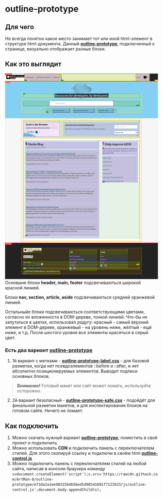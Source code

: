 # outline-prototype
## Для чего
Не всегда понятно какое место занимает тот или иной html-элемент в структуре html-документа.
Данный **[outline-prototype](https://github.com/ArtMan-8/outline-prototype/blob/master/css/)**, подключенный к странице, визуально отображает разные блоки.

## Как это выглядит
![](https://raw.githubusercontent.com/ArtMan-8/outline-prototype/master/img/MDN_outline-ptototype.png "нажми, чтобы посмотреть крупнее")
Основыне блоки **header, main, footer** подсвечиваються широкой красной линией.<p>
Блоки **nav, section, article, aside** подсвечиваються средней оранжевой линией.<p>
Остальныйе блоки подсвечиваються соответствующими цветами, согласно их вложенности в DOM-дереве, тонкой линией. Что-бы не запутаться в цветах, использовал *радугу*: красный - самый верхний элемент в DOM-дереве, оранжевый - на уровень ниже, жёлтый - ещё ниже, и т.д. После шестого уровня все элементы красяться в серый цвет.

### Есть два вариант [outline-prototype](https://github.com/ArtMan-8/outline-prototype/tree/master/css)
1. 1й вариант с метками - **[outline-prototype-label.css](https://github.com/ArtMan-8/outline-prototype/blob/master/css/outline-prototype-label.css)** - для базовой разметки, когда нет псевдоэлементов ::before и ::after, и нет абсолютно позиционируемых элементов. Выводит подписи основных блоков.
>**Внимание!** Готовый макет или сайт может ломать, используйте осторожно.
2. 2й вариант безопасный - **[outline-prototype-safe.css](https://github.com/ArtMan-8/outline-prototype/blob/master/css/outline-prototype-safe.css)** - подойдёт для финальной разметки макетов, и для инспектирования блоков на готовом сайте. Ничего не ломает.

## Как подключить
1. Можно скачать нужный вариант **[outline-prototype](https://github.com/ArtMan-8/outline-prototype/blob/master/css/)**, поместить в свой проект и подключить.
2. Можно использовать **CDN** и подключить панель с переключателем стилей. Для этого скопируй ссылку и подключи в своём html
**[outline-control.js](https://rawcdn.githack.com/ArtMan-8/outline-prototype/e73da2a1ee9031564b56ed5d98541891f7123933/js/outline-control.js)**
3. Можно подключить панель с переключателем стилей на любой сайта, написав в консоли браузера команду `s=document.createElement('script');s.src='https://rawcdn.githack.com/ArtMan-8/outline-prototype/e73da2a1ee9031564b56ed5d98541891f7123933/js/outline-control.js';document.body.appendChild(s);`
